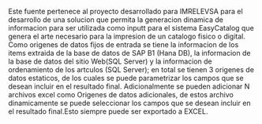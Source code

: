 Este fuente pertenece al proyecto desarrollado para IMRELEVSA para el desarrollo de una solucion que permita la generacion dinamica de informacion para ser utilizada como inputt para el sistema EasyCatalog que genera el arte necesario para la impresion de un catalogo fisico o digital. Como origenes de datos fijos de entrada se tiene la informacion de los items extraida de la base de datos de SAP B1 (Hana DB), la informacion de la base de datos del sitio Web(SQL Server) y la informacion de ordenamiento de los artculos (SQL Server); en total se tienen 3 origenes de datos estaticos, de los cuales se puede parametrizar los campos que se desean incluir en el resultado final. Adicionalmente se pueden adicionar N archivos excel como Origenes de datos adicionales, de estos archivo dinamicamente se puede seleccionar los campos que se desean incluir en el resultado final.Esto siempre puede ser exportado a EXCEL.
